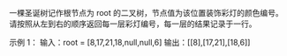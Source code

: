 一棵圣诞树记作根节点为 root 的二叉树，节点值为该位置装饰彩灯的颜色编号。请按照从左到右的顺序返回每一层彩灯编号，每一层的结果记录于一行。

 

示例 1：
输入：root = [8,17,21,18,null,null,6]
输出：[[8],[17,21],[18,6]]